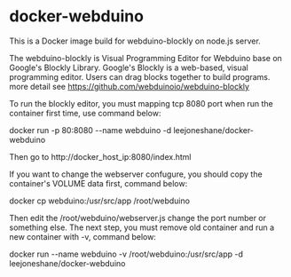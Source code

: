 # docker-webduino

This is a Docker image build for webduino-blockly on node.js server.

The webduino-blockly is Visual Programming Editor for Webduino base on Google's Blockly Library.
Google's Blockly is a web-based, visual programming editor. Users can drag blocks together to build programs.
more detail see https://github.com/webduinoio/webduino-blockly

To run the blockly editor, you must mapping tcp 8080 port when run the container first time, use command below:

docker run -p 80:8080 --name webduino -d leejoneshane/docker-webduino

Then go to http://docker_host_ip:8080/index.html

If you want to change the webserver confugure, you should copy the container's VOLUME data first, command below:

docker cp webduino:/usr/src/app /root/webduino

Then edit the /root/webduino/webserver.js change the port number or something else.
The next step, you must remove old container and run a new container with -v, command below:

docker run --name webduino -v /root/webduino:/usr/src/app -d leejoneshane/docker-webduino
